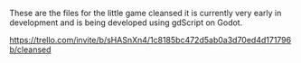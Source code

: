 
These are the files for the little game cleansed it is currently very early in development and is being developed using gdScript on Godot.

https://trello.com/invite/b/sHASnXn4/1c8185bc472d5ab0a3d70ed4d171796b/cleansed
